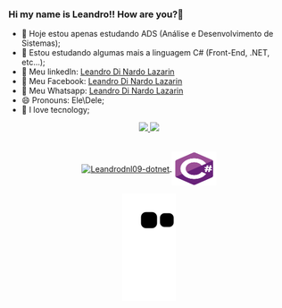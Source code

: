 ### Hi my name is Leandro!! How are you?👋

- 🔭 Hoje estou apenas estudando ADS (Análise e Desenvolvimento de Sistemas);
- 🌱 Estou estudando algumas mais a linguagem C# (Front-End, .NET, etc...);
- 🔗 Meu linkedIn: [Leandro Di Nardo Lazarin](https://www.linkedin.com/in/leandro-di-nardo-lazarin-694a59236/)
- 🔗 Meu Facebook: [Leandro Di Nardo Lazarin](https://www.facebook.com/leandro.dinardolazarin/)
- 🔗 Meu Whatsapp: [Leandro Di Nardo Lazarin](https://api.whatsapp.com/send/?phone=5543999529636&text&app_absent=0)
- 😄 Pronouns: Ele\Dele;
- 💓 I love tecnology;


<div align="center">
  <a href="https://github.com/Leandrodnl09">
  <img height="155em" src="https://github-readme-stats.vercel.app/api?username=Leandrodnl09&show_icons=true&theme=dracula&include_all_commits=true&count_private=true"/>
  <img height="155em" src="https://github-readme-stats.vercel.app/api/top-langs/?username=Leandrodnl09&layout=compact&langs_count=7&theme=dracula"/>
</div>
  </br>
 <div align="center">
<div style="display: inline_block"><br>
  <img align="center" alt="Leandrodnl09-dotnet" height="60" width="80" src="https://cdn.jsdelivr.net/gh/devicons/devicon/icons/dotnetcore/dotnetcore-original.svg" />
  <img align="center" alt="Leandrodnl09-csharp" height="60" width="80" src="https://raw.githubusercontent.com/devicons/devicon/master/icons/csharp/csharp-original.svg">
 

  </div>

  ![snake gif](https://github.com/Leandrodnl09/Leandrodnl09/blob/output/github-contribution-grid-snake.svg)
